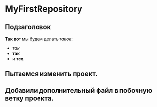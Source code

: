 # MyFirstRepository

## Подзаголовок

**Так вот** мы будем делать *такое*:
* *так*;
* **так**;
* и ***так***.

## Пытаемся изменить проект.
## Добавили дополнительный файл в побочную ветку проекта.
